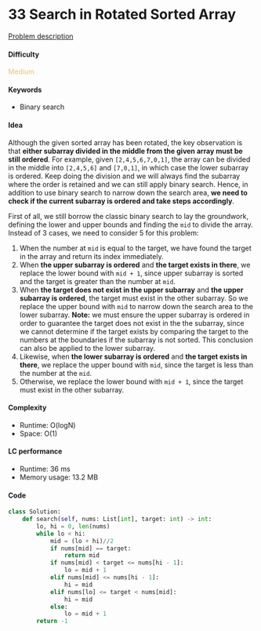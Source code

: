 33 Search in Rotated Sorted Array    
=======================
[Problem description](https://leetcode.com/problems/search-in-rotated-sorted-array/)

#### Difficulty
<span style="color:#FABC60">Medium</span>

#### Keywords
- Binary search

#### Idea
Although the given sorted array has been rotated, the key observation is that **either subarray divided in the middle from the given array must be still ordered**. For example, given `[2,4,5,6,7,0,1]`, the array can be divided in the middle into `[2,4,5,6]` and `[7,0,1]`, in which case the lower subarray is ordered. Keep doing the division and we will always find the subarray where the order is retained and we can still apply binary search. Hence, in addition to use binary search to narrow down the search area, **we need to check if the current subarray is ordered and take steps accordingly**. 

First of all, we still borrow the classic binary search to lay the groundwork, defining the lower and upper bounds and finding the `mid` to divide the array. Instead of 3 cases, we need to consider 5 for this problem:

1. When the number at `mid` is equal to the target, we have found the target in the array and return its index immediately. 
2. When **the upper subarray is ordered** and **the target exists in there**, we replace the lower bound with `mid + 1`, since upper subarray is sorted and the target is greater than the number at `mid`.
3. When **the target does not exist in the upper subarray** and **the upper subarray is ordered**, the target must exist in the other subarray. So we replace the upper bound with `mid` to narrow down the search area to the lower subarray. **Note:** we must ensure the upper subarray is ordered in order to guarantee the target does not exist in the the subarray, since we cannot determine if the target exists by comparing the target to the numbers at the boundaries if the subarray is not sorted. This conclusion can also be applied to the lower subarray. 
4. Likewise, when **the lower subarray is ordered** and **the target exists in there**, we replace the upper bound with `mid`, since the target is less than the number at the `mid`.
5. Otherwise, we replace the lower bound with `mid + 1`, since the target must exist in the other subarray. 
 


#### Complexity
- Runtime: O(logN)
- Space: O(1)
  
#### LC performance
- Runtime: 36 ms
- Memory usage: 13.2 MB

#### Code
```python
class Solution:
    def search(self, nums: List[int], target: int) -> int:
        lo, hi = 0, len(nums)
        while lo < hi:
            mid = (lo + hi)//2
            if nums[mid] == target:
                return mid
            if nums[mid] < target <= nums[hi - 1]:
                lo = mid + 1
            elif nums[mid] <= nums[hi - 1]:
                hi = mid
            elif nums[lo] <= target < nums[mid]:
                hi = mid
            else:
                lo = mid + 1
        return -1
```